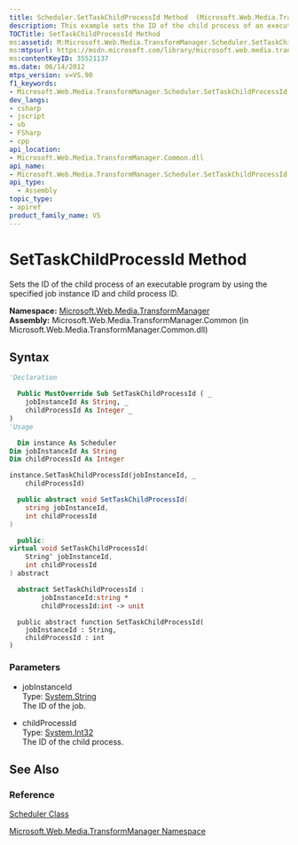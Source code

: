 ```yaml
---
title: Scheduler.SetTaskChildProcessId Method  (Microsoft.Web.Media.TransformManager)
description: This example sets the ID of the child process of an executable program by using the specified job instance ID and child process ID.
TOCTitle: SetTaskChildProcessId Method
ms:assetid: M:Microsoft.Web.Media.TransformManager.Scheduler.SetTaskChildProcessId(System.String,System.Int32)
ms:mtpsurl: https://msdn.microsoft.com/library/microsoft.web.media.transformmanager.scheduler.settaskchildprocessid(v=VS.90)
ms:contentKeyID: 35521137
ms.date: 06/14/2012
mtps_version: v=VS.90
f1_keywords:
- Microsoft.Web.Media.TransformManager.Scheduler.SetTaskChildProcessId
dev_langs:
- csharp
- jscript
- vb
- FSharp
- cpp
api_location:
- Microsoft.Web.Media.TransformManager.Common.dll
api_name:
- Microsoft.Web.Media.TransformManager.Scheduler.SetTaskChildProcessId
api_type:
  - Assembly
topic_type:
- apiref
product_family_name: VS
---
```


# SetTaskChildProcessId Method

Sets the ID of the child process of an executable program by using the specified job instance ID and child process ID.

**Namespace:**  [Microsoft.Web.Media.TransformManager](microsoft-web-media-transformmanager-namespace.md)  
**Assembly:**  Microsoft.Web.Media.TransformManager.Common (in Microsoft.Web.Media.TransformManager.Common.dll)

## Syntax

```vb
'Declaration

  Public MustOverride Sub SetTaskChildProcessId ( _
    jobInstanceId As String, _
    childProcessId As Integer _
)
'Usage

  Dim instance As Scheduler
Dim jobInstanceId As String
Dim childProcessId As Integer

instance.SetTaskChildProcessId(jobInstanceId, _
    childProcessId)
```

```csharp
  public abstract void SetTaskChildProcessId(
    string jobInstanceId,
    int childProcessId
)
```

```cpp
  public:
virtual void SetTaskChildProcessId(
    String^ jobInstanceId, 
    int childProcessId
) abstract
```

``` fsharp
  abstract SetTaskChildProcessId : 
        jobInstanceId:string * 
        childProcessId:int -> unit 
```

```jscript
  public abstract function SetTaskChildProcessId(
    jobInstanceId : String, 
    childProcessId : int
)
```

### Parameters

  - jobInstanceId  
    Type: [System.String](https://msdn.microsoft.com/library/s1wwdcbf)  
    The ID of the job.  

<!-- end list -->

  - childProcessId  
    Type: [System.Int32](https://msdn.microsoft.com/library/td2s409d)  
    The ID of the child process.  

## See Also

### Reference

[Scheduler Class](scheduler-class-microsoft-web-media-transformmanager.md)

[Microsoft.Web.Media.TransformManager Namespace](microsoft-web-media-transformmanager-namespace.md)
